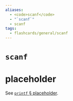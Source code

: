 ```yaml
---
aliases:
  - <code>scanf</code>
  - "`scanf`"
  - scanf
tags:
  - flashcards/general/scanf
---
```


# `scanf`

# placeholder

See [`printf` § placeholder](printf.md#placeholder).
